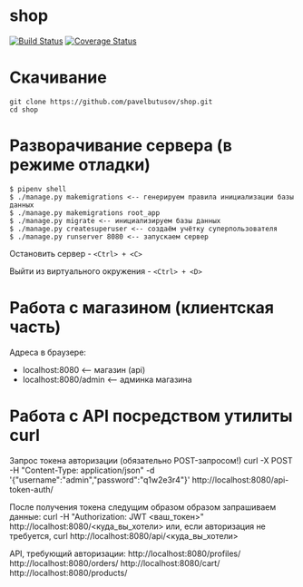 # shop

[![Build Status](https://travis-ci.org/pavelbutusov/shop.svg?branch=master)](https://travis-ci.org/PavelButusov/shop)
[![Coverage Status](https://coveralls.io/repos/github/pavelbutusov/shop/badge.svg?branch=master)](https://coveralls.io/github/pavelbutusov/shop?branch=master)

# Скачивание
```
git clone https://github.com/pavelbutusov/shop.git
cd shop
```

# Разворачивание сервера (в режиме отладки)

```
$ pipenv shell
$ ./manage.py makemigrations <-- генерируем правила инициализации базы данных
$ ./manage.py makemigrations root_app
$ ./manage.py migrate <-- инициализируем базы данных
$ ./manage.py createsuperuser <-- создаём учётку суперпользователя
$ ./manage.py runserver 8080 <-- запускаем сервер
```

Остановить сервер - ```<Ctrl> + <C>```


Выйти из виртуального окружения - ```<Ctrl> + <D>```

# Работа с магазином (клиентская часть)
Адреса в браузере:
* localhost:8080 <-- магазин (api)
* localhost:8080/admin <-- админка магазина

# Работа с API посредством утилиты curl

Запрос токена авторизации (обязательно POST-запросом!)
curl -X POST -H "Content-Type: application/json" -d '{"username":"admin","password":"q1w2e3r4"}' http://localhost:8080/api-token-auth/

После получения токена следущим образом образом запрашиваем данные:
curl -H "Authorization: JWT <ваш_токен>" http://localhost:8080/<куда_вы_хотели>
или, если авторизация не требуется,
curl http://localhost:8080/api/<куда_вы_хотели>


API, требующий авторизации:
  http://localhost:8080/profiles/
  http://localhost:8080/orders/
  http://localhost:8080/cart/
  http://localhost:8080/products/


